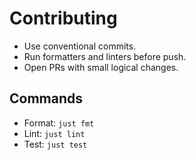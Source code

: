 # Contributing

- Use conventional commits.
- Run formatters and linters before push.
- Open PRs with small logical changes.

## Commands

- Format: `just fmt`
- Lint: `just lint`
- Test: `just test`
